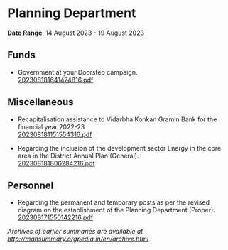 # Planning Department

**Date Range**: 14 August 2023 - 19 August 2023


## Funds
- Government at your Doorstep campaign.\
  [202308181641474816.pdf](https://gr.maharashtra.gov.in/Site/Upload/Government%20Resolutions/English/202308181641474816.pdf)

## Miscellaneous
- Recapitalisation assistance to Vidarbha Konkan Gramin Bank for the financial year 2022-23\
  [202308181151554316.pdf](https://gr.maharashtra.gov.in/Site/Upload/Government%20Resolutions/English/202308181151554316.pdf)

- Regarding the inclusion of the development sector Energy in the core area in the District Annual Plan (General).\
  [202308181806284216.pdf](https://gr.maharashtra.gov.in/Site/Upload/Government%20Resolutions/English/202308181806284216.pdf)

## Personnel
- Regarding the permanent and temporary posts as per the revised diagram on the establishment of the Planning Department (Proper).\
  [202308171550142216.pdf](https://gr.maharashtra.gov.in/Site/Upload/Government%20Resolutions/English/202308171550142216.pdf)


*Archives of earlier summaries are available at http://mahsummary.orgpedia.in/en/archive.html*